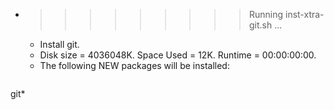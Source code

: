 * >>>>>>>>> Running inst-xtra-git.sh ...
  * Install git.
  * Disk size = 4036048K. Space Used = 12K. Runtime = 00:00:00:00.
  * The following NEW packages will be installed:
  ```bash
git*
  ```
